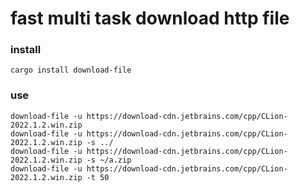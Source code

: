 # fast multi task download http file

### install
``` shell
cargo install download-file
```

### use
```shell
download-file -u https://download-cdn.jetbrains.com/cpp/CLion-2022.1.2.win.zip
download-file -u https://download-cdn.jetbrains.com/cpp/CLion-2022.1.2.win.zip -s ../
download-file -u https://download-cdn.jetbrains.com/cpp/CLion-2022.1.2.win.zip -s ~/a.zip
download-file -u https://download-cdn.jetbrains.com/cpp/CLion-2022.1.2.win.zip -t 50

```
